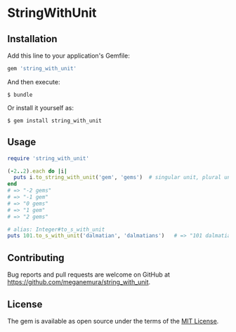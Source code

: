 # StringWithUnit

## Installation

Add this line to your application's Gemfile:

```ruby
gem 'string_with_unit'
```

And then execute:

    $ bundle

Or install it yourself as:

    $ gem install string_with_unit

## Usage

```ruby
require 'string_with_unit'

(-2..2).each do |i|
  puts i.to_string_with_unit('gem', 'gems')  # singular unit, plural unit
end
# => "-2 gems"
# => "-1 gem"
# => "0 gems"
# => "1 gem"
# => "2 gems"

# alias: Integer#to_s_with_unit
puts 101.to_s_with_unit('dalmatian', 'dalmatians')   # => "101 dalmatians"
```

## Contributing

Bug reports and pull requests are welcome on GitHub at https://github.com/meganemura/string_with_unit.

## License

The gem is available as open source under the terms of the [MIT License](http://opensource.org/licenses/MIT).
